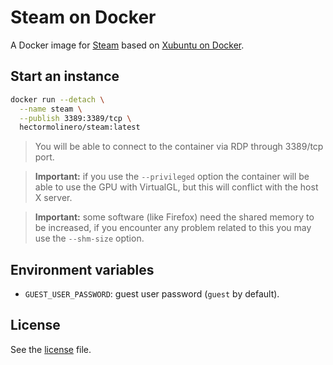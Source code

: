 # Steam on Docker

A Docker image for [Steam](https://steampowered.com) based on [Xubuntu on Docker](https://github.com/hectorm/docker-xubuntu).

## Start an instance

```sh
docker run --detach \
  --name steam \
  --publish 3389:3389/tcp \
  hectormolinero/steam:latest
```

> You will be able to connect to the container via RDP through 3389/tcp port.

> **Important:** if you use the `--privileged` option the container will be able to use the GPU with
VirtualGL, but this will conflict with the host X server.

> **Important:** some software (like Firefox) need the shared memory to be increased, if you
encounter any problem related to this you may use the `--shm-size` option.

## Environment variables

* `GUEST_USER_PASSWORD`: guest user password (`guest` by default).

## License

See the [license](LICENSE.md) file.
